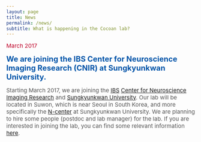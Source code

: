 ```yaml
---
layout: page
title: News
permalink: /news/
subtitle: What is happening in the Cocoan lab?
---
```


<span style="font-size: 15px !important; color: #BD0026;">March 2017 </span>

<b><span style="font-size: 20px !important; color: #0055A9;">We are joining the IBS Center for Neuroscience Imaging Research (CNIR) at Sungkyunkwan University. </span></b>

<span style="font-size: 15px !important; color: #555;"> Starting March 2017, we are joining the <a href="https://www.ibs.re.kr">IBS</a> <a href="http://cnir.ibs.re.kr/html/cnir_en/">Center for Neuroscience Imaging Research</a> and <a href="http://www.skku.edu/eng_home/index.jsp">Sungkyunkwan University</a>. Our lab will be located in Suwon, which is near Seoul in South Korea, and more specifically the <a href="https://www.google.com/maps/place/성균관대학교+자연과학캠퍼스/@37.2933069,126.9756129,3a,75y,185.03h,87.96t/data=!3m8!1e1!3m6!1s-QurvzUlLyfM%2FV6-taG4WiVI%2FAAAAAAAAACc%2F6TUAFkNNYlcsLNVOMNF4yr9bz41wz3d2ACJkC!2e4!3e11!6s%2F%2Flh6.googleusercontent.com%2F-QurvzUlLyfM%2FV6-taG4WiVI%2FAAAAAAAAACc%2F6TUAFkNNYlcsLNVOMNF4yr9bz41wz3d2ACJkC%2Fw203-h100-k-no-pi-0-ya160.43434-ro-0-fo100%2F!7i8704!8i4352!4m5!3m4!1s0x357b42b036588595:0xee747d46c57fc8a4!8m2!3d37.2939168!4d126.9753993!6m1!1e1">N-center</a> at Sungkyunkwan University. We are planning to hire some people (postdoc and lab manager) for the lab. If you are interested in joining the lab, you can find some relevant information [here](/jobs/).
